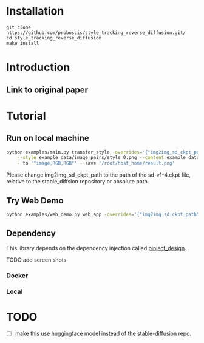 
# Installation

```
git clone https://github.com/proboscis/style_tracking_reverse_diffusion.git/
cd style_tracking_reverse_diffusion
make install
```

# Introduction

## Link to original paper

# Tutorial
## Run on local machine
```bash
python examples/main.py transfer_style -overrides='{"img2img_sd_ckpt_path":"../style_tracking_reverse_diffusion/sd-v1-4.ckpt"}' - \
	--style example_data/image_pairs/style_0.png --content example_data/image_pairs/content_0.png \
	- to '"image,RGB,RGB"' - save '/root/host_home/result.png'
```
Please change img2img_sd_ckpt_path to the path of the sd-v1-4.ckpt file, relative to the stable_diffsion repository or absolute path.

## Try Web Demo
```bash
python examples/web_demo.py web_app -overrides='{"img2img_sd_ckpt_path":"../style_tracking_reverse_diffusion/sd-v1-4.ckpt"}'
```

## Dependency
This library depends on the dependency injection called [pinject_design](https://github.com/proboscis/pinject-design).

TODO add screen shots

### Docker
### Local

# TODO
- [ ] make this use huggingface model instead of the stable-diffusion repo.